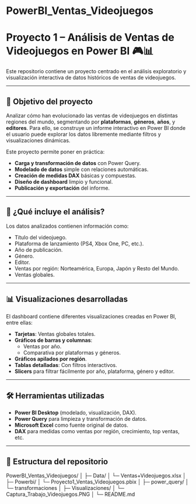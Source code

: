 # PowerBI_Ventas_Videojuegos
# Proyecto 1 – Análisis de Ventas de Videojuegos en Power BI 🎮📊

Este repositorio contiene un proyecto centrado en el análisis exploratorio y visualización interactiva de datos históricos de ventas de videojuegos. 

---

## 📌 Objetivo del proyecto

Analizar cómo han evolucionado las ventas de videojuegos en distintas regiones del mundo, segmentando por **plataformas**, **géneros**, **años**, y **editores**. Para ello, se construye un informe interactivo en Power BI donde el usuario puede explorar los datos libremente mediante filtros y visualizaciones dinámicas.

Este proyecto permite poner en práctica:

- **Carga y transformación de datos** con Power Query.
- **Modelado de datos** simple con relaciones automáticas.
- **Creación de medidas DAX** básicas y compuestas.
- **Diseño de dashboard** limpio y funcional.
- **Publicación y exportación** del informe.

---

## 🧩 ¿Qué incluye el análisis?

Los datos analizados contienen información como:

- Título del videojuego.
- Plataforma de lanzamiento (PS4, Xbox One, PC, etc.).
- Año de publicación.
- Género.
- Editor.
- Ventas por región: Norteamérica, Europa, Japón y Resto del Mundo.
- Ventas globales.

---

## 📊 Visualizaciones desarrolladas

El dashboard contiene diferentes visualizaciones creadas en Power BI, entre ellas:

- **Tarjetas**: Ventas globales totales.
- **Gráficos de barras y columnas**: 
  - Ventas por año.
  - Comparativa por plataformas y géneros.
- **Gráficos apilados por región**.
- **Tablas detalladas**: Con filtros interactivos.
- **Slicers** para filtrar fácilmente por año, plataforma, género y editor.

---

## 🛠️ Herramientas utilizadas

- **Power BI Desktop** (modelado, visualización, DAX).
- **Power Query** para limpieza y transformación de datos.
- **Microsoft Excel** como fuente original de datos.
- **DAX** para medidas como ventas por región, crecimiento, top ventas, etc.

---

## 📁 Estructura del repositorio

PowerBI_Ventas_Videojuegos/
│
├─ Data/
│ └─ Ventas+Videojuegos.xlsx
│
├─ Powerbi/
│ └─ Proyecto1_Ventas_Videojuegos.pbix
│
├─ power_query/
│ └─ transformaciones
│
├─ Visualizaciones/
│ └─ Captura_Trabajo_Videojuegos.PNG
│
└─ README.md

